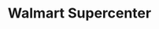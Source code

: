 ---
title: "Walmart Supercenter"
url: /greenville/walmart-supercenter-white-horse-road/
shop: supermarket
---
